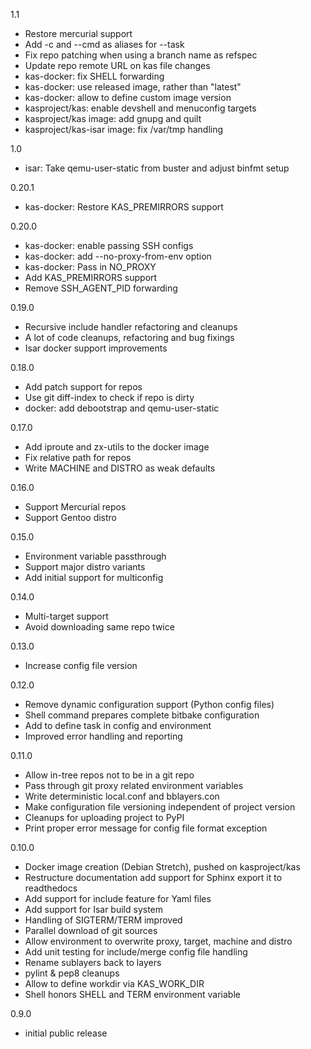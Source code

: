 1.1
- Restore mercurial support
- Add -c and --cmd as aliases for --task
- Fix repo patching when using a branch name as refspec
- Update repo remote URL on kas file changes
- kas-docker: fix SHELL forwarding
- kas-docker: use released image, rather than "latest"
- kas-docker: allow to define custom image version
- kasproject/kas: enable devshell and menuconfig targets
- kasproject/kas image: add gnupg and quilt
- kasproject/kas-isar image: fix /var/tmp handling

1.0
- isar: Take qemu-user-static from buster and adjust binfmt setup

0.20.1
- kas-docker: Restore KAS_PREMIRRORS support

0.20.0
- kas-docker: enable passing SSH configs
- kas-docker: add --no-proxy-from-env option
- kas-docker: Pass in NO_PROXY
- Add KAS_PREMIRRORS support
- Remove SSH_AGENT_PID forwarding

0.19.0
- Recursive include handler refactoring and cleanups
- A lot of code cleanups, refactoring and bug fixings
- Isar docker support improvements

0.18.0
- Add patch support for repos
- Use git diff-index to check if repo is dirty
- docker: add debootstrap and qemu-user-static

0.17.0
- Add iproute and zx-utils to the docker image
- Fix relative path for repos
- Write MACHINE and DISTRO as weak defaults

0.16.0
- Support Mercurial repos
- Support Gentoo distro

0.15.0
- Environment variable passthrough
- Support major distro variants
- Add initial support for multiconfig

0.14.0
- Multi-target support
- Avoid downloading same repo twice

0.13.0
- Increase config file version

0.12.0
- Remove dynamic configuration support (Python config files)
- Shell command prepares complete bitbake configuration
- Add to define task in config and environment
- Improved error handling and reporting

0.11.0
- Allow in-tree repos not to be in a git repo
- Pass through git proxy related environment variables
- Write deterministic local.conf and bblayers.con
- Make configuration file versioning independent of project version
- Cleanups for uploading project to PyPI
- Print proper error message for config file format exception

0.10.0
- Docker image creation (Debian Stretch), pushed on kasproject/kas
- Restructure documentation add support for Sphinx export it to readthedocs
- Add support for include feature for Yaml files
- Add support for Isar build system
- Handling of SIGTERM/TERM improved
- Parallel download of git sources
- Allow environment to overwrite proxy, target, machine and distro
- Add unit testing for include/merge config file handling
- Rename sublayers back to layers
- pylint & pep8 cleanups
- Allow to define workdir via KAS_WORK_DIR
- Shell honors SHELL and TERM environment variable

0.9.0
- initial public release
